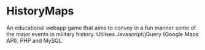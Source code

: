 # HistoryMaps
An educational webapp game that aims to convey in a fun manner some of the major events in military history. Utilises Javascript/jQuery (Google Maps API), PHP and MySQL
